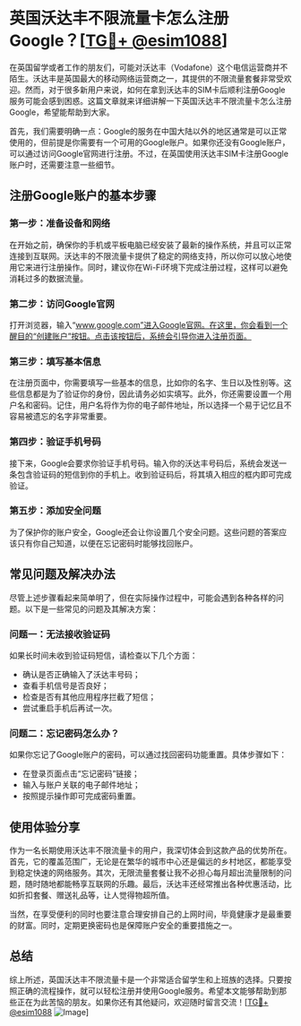# 英国沃达丰不限流量卡怎么注册Google？[[TG💪+ @esim1088](https://t.me/s/esim1088)]

在英国留学或者工作的朋友们，可能对沃达丰（Vodafone）这个电信运营商并不陌生。沃达丰是英国最大的移动网络运营商之一，其提供的不限流量套餐非常受欢迎。然而，对于很多新用户来说，如何在拿到沃达丰的SIM卡后顺利注册Google服务可能会感到困惑。这篇文章就来详细讲解一下英国沃达丰不限流量卡怎么注册Google，希望能帮助到大家。

首先，我们需要明确一点：Google的服务在中国大陆以外的地区通常是可以正常使用的，但前提是你需要有一个可用的Google账户。如果你还没有Google账户，可以通过访问Google官网进行注册。不过，在英国使用沃达丰SIM卡注册Google账户时，还需要注意一些细节。

## 注册Google账户的基本步骤

### 第一步：准备设备和网络
在开始之前，确保你的手机或平板电脑已经安装了最新的操作系统，并且可以正常连接到互联网。沃达丰的不限流量卡提供了稳定的网络支持，所以你可以放心地使用它来进行注册操作。同时，建议你在Wi-Fi环境下完成注册过程，这样可以避免消耗过多的数据流量。

### 第二步：访问Google官网
打开浏览器，输入“www.google.com”进入Google官网。在这里，你会看到一个醒目的“创建账户”按钮。点击该按钮后，系统会引导你进入注册页面。

### 第三步：填写基本信息
在注册页面中，你需要填写一些基本的信息，比如你的名字、生日以及性别等。这些信息都是为了验证你的身份，因此请务必如实填写。此外，你还需要设置一个用户名和密码。记住，用户名将作为你的电子邮件地址，所以选择一个易于记忆且不容易被遗忘的名字非常重要。

### 第四步：验证手机号码
接下来，Google会要求你验证手机号码。输入你的沃达丰号码后，系统会发送一条包含验证码的短信到你的手机上。收到验证码后，将其填入相应的框内即可完成验证。

### 第五步：添加安全问题
为了保护你的账户安全，Google还会让你设置几个安全问题。这些问题的答案应该只有你自己知道，以便在忘记密码时能够找回账户。

## 常见问题及解决办法

尽管上述步骤看起来简单明了，但在实际操作过程中，可能会遇到各种各样的问题。以下是一些常见的问题及其解决方案：

### 问题一：无法接收验证码
如果长时间未收到验证码短信，请检查以下几个方面：
- 确认是否正确输入了沃达丰号码；
- 查看手机信号是否良好；
- 检查是否有其他应用程序拦截了短信；
- 尝试重启手机后再试一次。

### 问题二：忘记密码怎么办？
如果你忘记了Google账户的密码，可以通过找回密码功能重置。具体步骤如下：
- 在登录页面点击“忘记密码”链接；
- 输入与账户关联的电子邮件地址；
- 按照提示操作即可完成密码重置。

## 使用体验分享

作为一名长期使用沃达丰不限流量卡的用户，我深切体会到这款产品的优势所在。首先，它的覆盖范围广，无论是在繁华的城市中心还是偏远的乡村地区，都能享受到稳定快速的网络服务。其次，无限流量套餐让我不必担心每月超出流量限制的问题，随时随地都能畅享互联网的乐趣。最后，沃达丰还经常推出各种优惠活动，比如折扣套餐、赠送礼品等，让人觉得物超所值。

当然，在享受便利的同时也要注意合理安排自己的上网时间，毕竟健康才是最重要的财富。同时，定期更换密码也是保障账户安全的重要措施之一。

## 总结

综上所述，英国沃达丰不限流量卡是一个非常适合留学生和上班族的选择。只要按照正确的流程操作，就可以轻松注册并使用Google服务。希望本文能够帮助到那些正在为此苦恼的朋友。如果你还有其他疑问，欢迎随时留言交流！[[TG💪+ @esim1088](https://t.me/s/esim1088) ![Image](https://i.postimg.cc/4NQfJmqS/Snipaste-2025-05-13-00-14-12.png)]